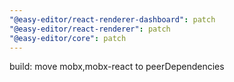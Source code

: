 ```yaml
---
"@easy-editor/react-renderer-dashboard": patch
"@easy-editor/react-renderer": patch
"@easy-editor/core": patch
---
```


build: move mobx,mobx-react to peerDependencies
